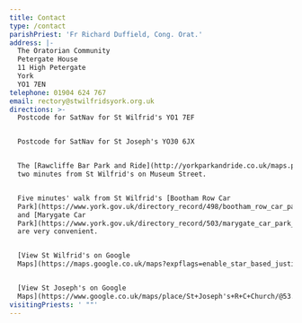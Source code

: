 ```yaml
---
title: Contact
type: /contact
parishPriest: 'Fr Richard Duffield, Cong. Orat.'
address: |-
  The Oratorian Community
  Petergate House
  11 High Petergate
  York
  YO1 7EN
telephone: 01904 624 767
email: rectory@stwilfridsyork.org.uk
directions: >-
  Postcode for SatNav for St Wilfrid's YO1 7EF


  Postcode for SatNav for St Joseph's YO30 6JX


  The [Rawcliffe Bar Park and Ride](http://yorkparkandride.co.uk/maps.php) stops
  two minutes from St Wilfrid's on Museum Street.


  Five minutes' walk from St Wilfrid's [Bootham Row Car
  Park](https://www.york.gov.uk/directory_record/498/bootham_row_car_park_-_yo30_7bp)
  and [Marygate Car
  Park](https://www.york.gov.uk/directory_record/503/marygate_car_park_-_yo30_7dt)
  are very convenient.


  [View St Wilfrid's on Google
  Maps](https://maps.google.co.uk/maps?expflags=enable_star_based_justifications:true&ie=UTF8&cid=1491886688963375025&q=Saint+Wilfrid%27s+Catholic+Church&iwloc=A&gl=GB&hl=en)


  [View St Joseph's on Google
  Maps](https://www.google.co.uk/maps/place/St+Joseph's+R+C+Church/@53.97682,-1.0928873,17z/data=!3m1!4b1!4m5!3m4!1s0x487931769eff9de7:0x589f0ca4b58960d2!8m2!3d53.97682!4d-1.0906986)
visitingPriests: ' ""'
---
```


